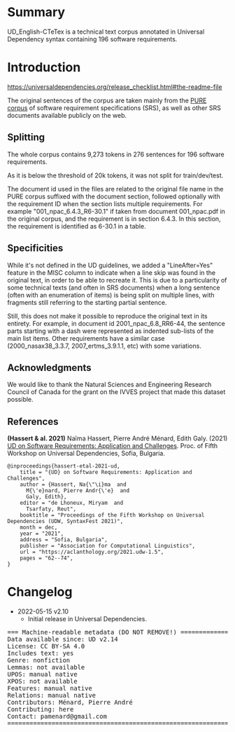 # Summary
UD_English-CTeTex is a technical text corpus annotated in Universal Dependency syntax containing 196 software requirements.   

# Introduction
https://universaldependencies.org/release_checklist.html#the-readme-file

The original sentences of the corpus are taken mainly from the [PURE corpus](https://ieeexplore.ieee.org/document/8049173) of software requirement specifications (SRS), as well as other SRS documents available publicly on the web.


## Splitting
The whole corpus contains 9,273 tokens in 276 sentences for 196 software requirements.

As it is below the threshold of 20k tokens, it was not split for train/dev/test. 


The document id used in the files are related to the original file name in the PURE corpus suffixed with the document section, followed optionally with the requirement ID when the section lists multiple requirements.
For example "001_npac_6.4.3_R6-30.1" if taken from document 001_npac.pdf in the original corpus, and the requirement is in section 6.4.3. In this section, the requirement is identified as 6-30.1 in a table.

## Specificities

While it's not defined in the UD guidelines, we added a "LineAfter=Yes" feature in the MISC column to indicate when a line skip was found in the original text, in order to be able to recreate it. This is due to a particularity of some technical texts (and often in SRS documents) when a long sentence (often with an enumeration of items) is being split on multiple lines, with fragments still referring to the starting partial sentence. 

Still, this does not make it possible to reproduce the original text in its entirety. For example, in document id 2001_npac_6.8_RR6-44, the sentence parts starting with a dash were represented as indented sub-lists of the main list items. Other requirements have a similar case (2000_nasax38_3.3.7, 2007_ertms_3.9.1.1, etc) with some variations.  

## Acknowledgments
We would like to thank the Natural Sciences and Engineering Research Council of Canada for the grant on the IVVES project that made this dataset possible.

## References

**(Hassert & al. 2021)** Naïma Hassert, Pierre André Ménard, Edith Galy. (2021) [UD on Software Requirements: Application and Challenges](https://aclanthology.org/2021.udw-1.5/). Proc. of Fifth Workshop on Universal Dependencies, Sofia, Bulgaria.

```
@inproceedings{hassert-etal-2021-ud,
    title = "{UD} on Software Requirements: Application and Challenges",
    author = {Hassert, Na{\"\i}ma  and
      M{\'e}nard, Pierre Andr{\'e}  and
      Galy, Edith},
    editor = "de Lhoneux, Miryam  and
      Tsarfaty, Reut",
    booktitle = "Proceedings of the Fifth Workshop on Universal Dependencies (UDW, SyntaxFest 2021)",
    month = dec,
    year = "2021",
    address = "Sofia, Bulgaria",
    publisher = "Association for Computational Linguistics",
    url = "https://aclanthology.org/2021.udw-1.5",
    pages = "62--74",
}
```


# Changelog

* 2022-05-15 v2.10
  * Initial release in Universal Dependencies.


<pre>
=== Machine-readable metadata (DO NOT REMOVE!) ================================
Data available since: UD v2.14
License: CC BY-SA 4.0
Includes text: yes
Genre: nonfiction
Lemmas: not available
UPOS: manual native
XPOS: not available
Features: manual native
Relations: manual native
Contributors: Ménard, Pierre André
Contributing: here
Contact: pamenard@gmail.com
===============================================================================
</pre>
